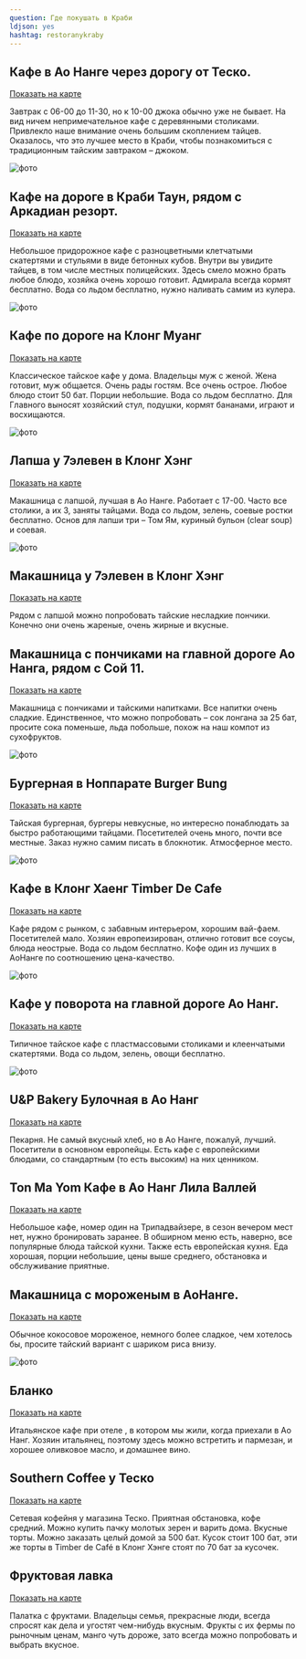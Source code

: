 ```yaml
---
question: Где покушать в Краби
ldjson: yes
hashtag: restoranykraby
---
```


## Кафе в Ао Нанге через дорогу от Теско.
[Показать на карте](https://goo.gl/maps/8MQzptdW5qPqibVe6)

Завтрак с 06-00 до 11-30, но к 10-00 джока обычно уже не бывает.
На вид ничем непримечательное кафе с деревянными столиками. Привлекло наше внимание очень большим скоплением тайцев. Оказалось, что это лучшее место в Краби, чтобы познакомиться с традиционным тайским завтраком – джоком. 

![фото](https://krabifaq.ru/assets/thai_food_krabi_ao_nang_jok_cafe.jpg)

## Кафе на дороге в Краби Таун, рядом с Аркадиан резорт.
[Показать на карте](https://goo.gl/maps/xXirrMC59MezBkLc6)

Небольшое придорожное кафе с разноцветными клетчатыми скатертями и стульями в виде бетонных кубов. Внутри вы увидите тайцев, в том числе местных полицейских. Здесь смело можно брать любое блюдо, хозяйка очень хорошо готовит. Адмирала всегда кормят бесплатно. Вода со льдом бесплатно, нужно наливать самим из кулера.

![фото](https://krabifaq.ru/assets/thai_food_krabi_ao_nang_duck.jpg)

## Кафе по дороге на Клонг Муанг
[Показать на карте](https://goo.gl/maps/Wr7HiEF285NMjmm59)

Классическое тайское кафе у дома. Владельцы муж с женой. Жена готовит, муж общается. Очень рады гостям. Все очень острое. Любое блюдо стоит 50 бат. Порции небольшие. Вода со льдом бесплатно. Для Главного выносят хозяйский стул, подушки, кормят бананами, играют и восхищаются.

![фото](https://krabifaq.ru/assets/thai_food_krabi_ao_nang_cafe_50.jpg)

## Лапша у 7элевен в Клонг Хэнг
[Показать на карте](https://goo.gl/maps/ze4r3wqWkB8Jc8CG6)

Макашница с лапшой, лучшая в Ао Нанге. Работает с 17-00. Часто все столики, а их 3, заняты тайцами. Вода со льдом, зелень, соевые ростки бесплатно. Основ для лапши три – Том Ям, куриный бульон (clear soup) и соевая.

![фото](https://krabifaq.ru/assets/thai_food_krabi_ao_nang_noodle.jpg)


## Макашница у 7элевен в Клонг Хэнг
[Показать на карте](https://goo.gl/maps/TE1AX97TcR5Tz9cJ8)

Рядом с лапшой можно попробовать тайские несладкие пончики. Конечно они очень жареные, очень жирные и вкусные.

## Макашница с пончиками на главной дороге Ао Нанга, рядом с Сой 11.
[Показать на карте](https://goo.gl/maps/nHis9Vg4KhBGZUus6)

Макашница с пончиками и тайскими напитками. Все напитки очень сладкие. Единственное, что можно попробовать – сок лонгана за 25 бат, просите сока поменьше, льда побольше, похож на наш компот из сухофруктов.

![фото](https://krabifaq.ru/assets/thai_food_krabi_ao_nang_doughnut_stand.jpg)


## Бургерная в Ноппарате Burger Bung
[Показать на карте](https://goo.gl/maps/r45ZXAvZGgdNHvMH7)

Тайская бургерная, бургеры невкусные, но интересно понаблюдать за быстро работающими тайцами. Посетителей очень много, почти все местные. Заказ нужно самим писать в блокнотик. Атмосферное место.

![фото](https://krabifaq.ru/assets/thai_food_krabi_ao_nang_burger_bung.jpg)

## Кафе в Клонг Хаенг Timber De Cafe
[Показать на карте](https://goo.gl/maps/4pcTDG8bqW8SfuQZ7)

Кафе рядом с рынком, с забавным интерьером, хорошим вай-фаем. Посетителей мало. Хозяин европеизирован, отлично готовит все соусы, блюда неострые. Вода со льдом бесплатно. Кофе один из лучших в АоНанге по соотношению цена-качество.

![фото](https://krabifaq.ru/assets/thai_food_krabi_ao_nang_timber_cafe.jpg)


## Кафе у поворота на главной дороге Ао Нанг.
[Показать на карте](https://goo.gl/maps/NJSJpEsGgX4ieeto6)

Типичное тайское кафе с пластмассовыми столиками и клеенчатыми скатертями. Вода со льдом, зелень, овощи бесплатно.

![фото](https://krabifaq.ru/assets/thai_food_krabi_ao_nang_rice_soup.jpg)

## U&P Bakery Булочная в Ао Нанг
[Показать на карте](https://goo.gl/maps/uqmZSTKX8iRpvHza8)

Пекарня. Не самый вкусный хлеб, но в Ао Нанге, пожалуй, лучший. Посетители в основном европейцы. Есть кафе с европейскими блюдами, со стандартным (то есть высоким) на них ценником.

## Ton Ma Yom Кафе в Ао Нанг Лила Валлей
[Показать на карте](https://goo.gl/maps/BtCk6MwozUuVvCZp6)

Небольшое кафе, номер один на Трипадвайзере, в сезон вечером мест нет, нужно бронировать заранее. В обширном меню есть, наверно, все популярные блюда тайской кухни. Также есть европейская кухня. Еда хорошая, порции небольшие, цены выше среднего, обстановка и обслуживание приятные.


## Макашница с мороженым в АоНанге.
[Показать на карте](https://goo.gl/maps/Z61mQGMx3fqn7XjLA)

 Обычное кокосовое мороженое, немного более сладкое, чем хотелось бы, просите тайский вариант с шариком риса внизу.


![фото](https://krabifaq.ru/assets/thai_food_krabi_ao_nang_ice_cream.jpg)

## Бланко
[Показать на карте](https://goo.gl/maps/pUNLdGNZCQthntLo9)

Итальянское кафе при отеле , в котором мы жили, когда приехали в Ао Нанг. Хозяин итальянец, поэтому здесь можно встретить и пармезан, и хорошее оливковое масло, и домашнее вино.

## Southern Coffee у Теско
[Показать на карте](https://goo.gl/maps/xVwxthAief1kVB1y6)

Сетевая кофейня у магазина Теско. Приятная обстановка, кофе средний. Можно купить пачку молотых зерен и варить дома. Вкусные торты. Можно заказать целый домой за 500 бат. Кусок стоит 100 бат, эти же торты в Timber de Café в Клонг Хэнге стоят по 70 бат за кусочек.

## Фруктовая лавка
[Показать на карте](https://goo.gl/maps/zETsyVmzKm7sJVLe7)

Палатка с фруктами. Владельцы семья, прекрасные люди, всегда спросят как дела и угостят чем-нибудь вкусным. Фрукты с их фермы по рыночным ценам, манго чуть дороже, зато всегда можно попробовать и выбрать вкусное.




